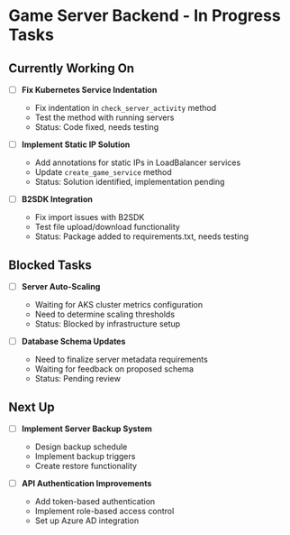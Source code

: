 # Game Server Backend - In Progress Tasks

## Currently Working On

- [ ] **Fix Kubernetes Service Indentation**
  - Fix indentation in `check_server_activity` method
  - Test the method with running servers
  - Status: Code fixed, needs testing

- [ ] **Implement Static IP Solution**
  - Add annotations for static IPs in LoadBalancer services
  - Update `create_game_service` method
  - Status: Solution identified, implementation pending

- [ ] **B2SDK Integration**
  - Fix import issues with B2SDK
  - Test file upload/download functionality
  - Status: Package added to requirements.txt, needs testing

## Blocked Tasks

- [ ] **Server Auto-Scaling**
  - Waiting for AKS cluster metrics configuration
  - Need to determine scaling thresholds
  - Status: Blocked by infrastructure setup

- [ ] **Database Schema Updates**
  - Need to finalize server metadata requirements
  - Waiting for feedback on proposed schema
  - Status: Pending review

## Next Up

- [ ] **Implement Server Backup System**
  - Design backup schedule
  - Implement backup triggers
  - Create restore functionality
  
- [ ] **API Authentication Improvements**
  - Add token-based authentication
  - Implement role-based access control
  - Set up Azure AD integration 